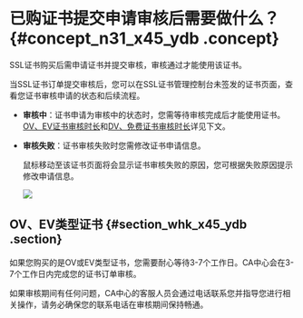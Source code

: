# 已购证书提交申请审核后需要做什么？ {#concept_n31_x45_ydb .concept}

SSL证书购买后需申请证书并提交审核，审核通过才能使用该证书。

当SSL证书订单提交审核后，您可以在SSL证书管理控制台未签发的证书页面，查看您证书审核申请的状态和后续流程。

-   **审核中**：证书申请为审核中的状态时，您需等待审核完成后才能使用证书。[OV、EV证书审核时长](intl.zh-CN/常见问题/常见问题/已购证书提交申请审核后需要做什么？.md#section_whk_x45_ydb)和[DV、免费证书审核时长](intl.zh-CN/常见问题/常见问题/已购证书提交申请审核后需要做什么？.md#section_xhk_x45_ydb)详见下文。
-   **审核失败**：证书审核失败时您需修改证书申请信息。

    鼠标移动至该证书页面将会显示证书审核失败的原因，您可根据失败原因提示修改申请信息。

    ![](http://static-aliyun-doc.oss-cn-hangzhou.aliyuncs.com/assets/img/13583/155375178640084_zh-CN.png)


## OV、EV类型证书 {#section_whk_x45_ydb .section}

如果您购买的是OV或EV类型证书，您需要耐心等待3-7个工作日。CA中心会在3-7个工作日内完成您的证书订单审核。

如果审核期间有任何问题，CA中心的客服人员会通过电话联系您并指导您进行相关操作，请务必确保您的联系电话在审核期间保持畅通。

